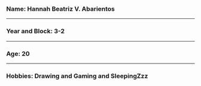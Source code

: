 ### Name: Hannah Beatriz V. Abarientos 
---
### Year and Block: 3-2
---
### Age: 20
---
### Hobbies: Drawing and Gaming and SleepingZzz